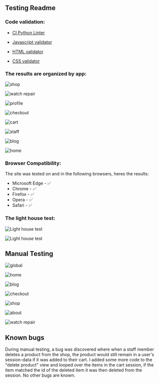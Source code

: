 ﻿## Testing Readme
### Code validation:

- [CI Python Linter](https://pep8ci.herokuapp.com)

- [Javascript validator](https://jshint.com/)

- [HTML validator](https://validator.w3.org/)

- [CSS validator](https://jigsaw.w3.org/css-validator/)


### The results are organized by app:



![shop](https://res.cloudinary.com/dmvf3llw4/image/upload/v1683236460/shop_aq56os.jpg)

![watch repair](https://res.cloudinary.com/dmvf3llw4/image/upload/v1683236460/watch_repair_gyjwbb.jpg)

![profile](https://res.cloudinary.com/dmvf3llw4/image/upload/v1683236459/profile_rwxh9w.jpg)

![checkout](https://res.cloudinary.com/dmvf3llw4/image/upload/v1683236459/checkout_nnhcqv.jpg)

![cart](https://res.cloudinary.com/dmvf3llw4/image/upload/v1683236459/cart_xd0cxi.jpg)

![staff](https://res.cloudinary.com/dmvf3llw4/image/upload/v1683236459/staff_gaat5x.jpg)

![blog](https://res.cloudinary.com/dmvf3llw4/image/upload/v1683236459/blog_mtixih.jpg)

![home](https://res.cloudinary.com/dmvf3llw4/image/upload/v1683236459/home_uny5qo.jpg)

### Browser Compatibility:
The site was tested on and in the following browsers, heres the results:

- Microsoft Edge - ✅
- Chrome - ✅
- Firefox - ✅
- Opera - ✅
- Safari - ✅

### The light house test:
![Light house test](https://res.cloudinary.com/dmvf3llw4/image/upload/v1683244538/ApplicationFrameHost_jD4Ouwctg9_pv5gcd.jpg)

![Light house test](https://res.cloudinary.com/dmvf3llw4/image/upload/v1683237787/ApplicationFrameHost_4vSYDnP8zV_hntje1.jpg)


## Manual Testing

![global](https://res.cloudinary.com/dmvf3llw4/image/upload/v1683238046/soffice.bin_8Gf1ar2BMU_p6agme.jpg)

![home](https://res.cloudinary.com/dmvf3llw4/image/upload/v1683236389/homee_ayokal.jpg)

![blog](https://res.cloudinary.com/dmvf3llw4/image/upload/v1683236389/blogg_yn1s2s.jpg)

![checkout](https://res.cloudinary.com/dmvf3llw4/image/upload/v1683236389/checkoutt_vi4kxr.jpg)

![shop](https://res.cloudinary.com/dmvf3llw4/image/upload/v1683315698/soffice.bin_7JY6ri7kRW_wvngfm.jpg)

![about](https://res.cloudinary.com/dmvf3llw4/image/upload/v1683236388/aboutuss_tieuhb.jpg)

![watch repair](https://res.cloudinary.com/dmvf3llw4/image/upload/v1683236388/watchrepairr_jccv18.jpg)

## Known bugs
During manual testing, a bug was discovered where when a staff member deletes a product from the shop, the product would still remain in a user's session-data if it was added to their cart. 
I added some more code to the "delete product" view and looped over the items in the cart session, if the item matched the id of the deleted item it was then deleted from the session.
No other bugs are known.
